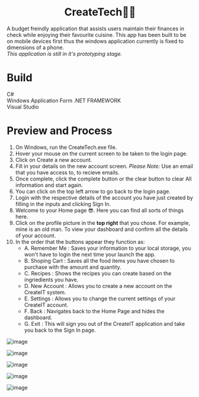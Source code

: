 <h1 align=center>
CreateTech📱😋
</h1>
A budget freindly application that assists users maintain their finances in check while enjoying their favourite cuisine.
This app has been built to be on mobile devices first thus the windows application currently is fixed to dimensions of 
a phone.
<br>
<i>This application is still in it's prototyping stage.</i>

<h1>Build</h1>
C# <br>
Windows Application Form .NET FRAMEWORK <br>
Visual Studio 

<h1>Preview and Process</h1>

1. On Windows, run the CreateTech.exe file.
2. Hover your mouse on the current screen to be taken to the login page.
3. Click on Create a new account.
4. Fill in your details on the new account screen. *Please Note:* Use an email that you have access to, to recieve emails.
5. Once complete, click the complete button or the clear button to clear All information and start again.
6. You can click on the top left arrow to go back to the login page.
7. Login with the respective details of the account you have just created by filling in the inputs and clicking Sign In.
8. Welcome to your Home page 😎. Here you can find all sorts of things here.
9. Click on the profile picture in the **top right** that you chose. For example, mine is an old man. To view your dashboard and confirm all the details of your account.
10. In the order that the buttons appear they function as:
    <ul>
    <li>A. Remember Me    : Saves your information to your local storage, you won't have to login the next time your launch the app.</li>
     <li>B. Shoping Cart   : Saves all the food items you have chosen to purchase with the amount and quantity.</li>
     <li>C. Recipes        : Shows the recipes you can create based on the ingriedients you have.</li>
     <li>D. New Account    : Allows you to create a new account on the CreateIT system.</li>
     <li>E. Settings       : Allows you to change the current settings of your CreateIT account.</li>
     <li>F. Back           : Navigates back to the Home Page and hides the dashboard.</li>
     <li>G. Exit           : This will sign you out of the CreateIT application and take you back to the Sign In page.</li>
    </ul>

![image](https://github.com/user-attachments/assets/5409de76-40f6-4632-b39e-c07f0a8feb23)

![image](https://github.com/user-attachments/assets/24888a22-db90-4c49-8454-7f65bf539159)

![image](https://github.com/user-attachments/assets/419772c4-43b6-47f3-be80-2949e4176e9f)

![image](https://github.com/user-attachments/assets/f8185ab2-80c2-4fd0-a986-6908106ecc5a)

![image](https://github.com/user-attachments/assets/6562dcce-5778-44ff-a143-976374f37136)








